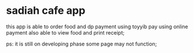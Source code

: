 # sadiah cafe app

this app is able to order food and dp payment using toyyib pay using online payment 
also able to view food and print receipt;

ps: it is still on developing phase some page may not function;
